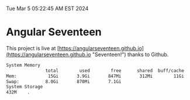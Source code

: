 Tue Mar  5 05:22:45 AM EST 2024

# Angular Seventeen


This project is live at [https://angularseventeen.github.io](https://angularseventeen.github.io "Seventeen!") thanks to Github.

```bash
System Memory
               total        used        free      shared  buff/cache   available
Mem:            15Gi       3.9Gi       847Mi       312Mi        11Gi        11Gi
Swap:          8.0Gi       870Mi       7.1Gi
System Storage
432M	.
```
```bash
